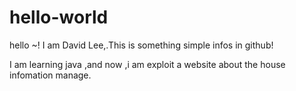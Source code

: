 # hello-world
hello ~! I am David Lee,.This is something simple infos in github!

I am learning java ,and now ,i am exploit  a website about the house infomation manage.
